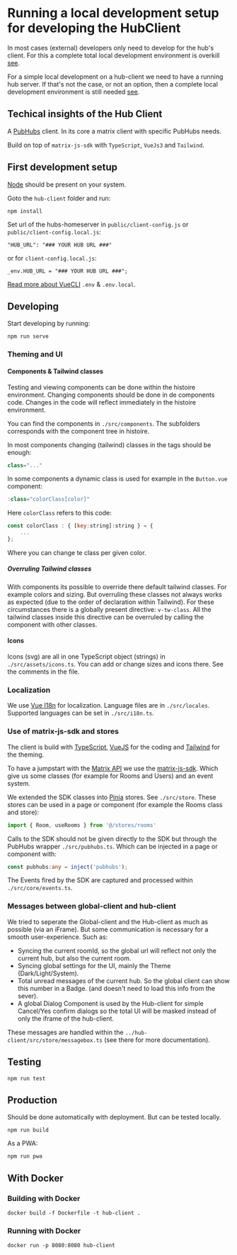 # Running a local development setup for developing the HubClient

In most cases (external) developers only need to develop for the hub's client.
For this a complete total local development environment is overkill [see](./LOCAL_DEVELOPMENT.md).

For a simple local development on a hub-client we need to have a running hub server. If that's not the case, or not an option, then a complete local development environment is still needed [see](./LOCAL_DEVELOPMENT.md).

## Techical insights of the Hub Client

A [PubHubs](https://pubhubs.net/) client. In its core a matrix client with specific PubHubs needs.

Build on top of `matrix-js-sdk` with `TypeScript`, `VueJs3` and `Tailwind`.

## First development setup

[Node](https://nodejs.org) should be present on your system.

Goto the `hub-client` folder and run:

```
npm install
```

Set url of the hubs-homeserver in `public/client-config.js` or `public/client-config.local.js`:

```
"HUB_URL": "### YOUR HUB URL ###"
```

or for `client-config.local.js`:

```
_env.HUB_URL = "### YOUR HUB URL ###";
```

[Read more about VueCLI](https://cli.vuejs.org/guide/mode-and-env.html#environment-variables) `.env` & `.env.local`.


## Developing

Start developing by running:

```
npm run serve
```

### Theming and UI

#### Components & Tailwind classes

Testing and viewing components can be done within the histoire environment. Changing components should be done in de components code. Changes in the code will reflect immediately in the histoire environment.

You can find the components in `./src/components`. The subfolders corresponds with the component tree in histoire.

In most components changing (tailwind) classes in the tags should be enough:

```js
class="..."
```

In some components a dynamic class is used for example in the `Button.vue` component:

```js
:class="colorClass[color]"
```

Here `colorClass` refers to this code:

```js
const colorClass : { [key:string]:string } = {
    ...
};
```

Where you can change te class per given color.

##### Overruling Tailwind classes

With components its possible to override there default tailwind classes. For example colors and sizing. But overruling these classes not always works as expected (due to the order of declaration within Tailwind). For these circumstances there is a globally present directive: `v-tw-class`.
All the tailwind classes inside this directive can be overruled by calling the component with other classes.

#### Icons

Icons (svg) are all in one TypeScript object (strings) in `./src/assets/icons.ts`. You can add or change sizes and icons there. See the comments in the file.

### Localization

We use [Vue I18n](https://vue-i18n.intlify.dev/) for localization. Language files are in `./src/locales`. Supported languages can be set in `./src/i18n.ts`.

### Use of matrix-js-sdk and stores

The client is build with [TypeScript](https://www.typescriptlang.org/), [VueJS](https://vuejs.org/) for the coding and [Tailwind](https://tailwindcss.com/) for the theming.

To have a jumpstart with the [Matrix API](https://spec.matrix.org/latest/) we use the [matrix-js-sdk](https://github.com/matrix-org/matrix-js-sdk). Which give us some classes (for example for Rooms and Users) and an event system.

We extended the SDK classes into [Pinia](https://pinia.vuejs.org/) stores. See `./src/store`. These stores can be used in a page or component (for example the Rooms class and store):

```ts
import { Room, useRooms } from '@/stores/rooms'
```

Calls to the SDK should not be given directly to the SDK but through the PubHubs wrapper `./src/pubhubs.ts`. Which can be injected in a page or component with:

```ts
const pubhubs:any = inject('pubhubs');
```

The Events fired by the SDK are captured and processed within `./src/core/events.ts`.


### Messages between global-client and hub-client

We tried to seperate the Global-client and the Hub-client as much as possible (via an iFrame). But some communication is necessary for a smooth user-experience. Such as:

- Syncing the current roomId, so the global url will reflect not only the current hub, but also the current room.
- Syncing global settings for the UI, mainly the Theme (Dark/Light/System).
- Total unread messages of the current hub. So the global client can show this number in a Badge. (and doesn't need to load this info from the sever).
- A global Dialog Component is used by the Hub-client for simple Cancel/Yes confirm dialogs so the total UI will be masked instead of only the iframe of the hub-client.

These messages are handled within the `../hub-client/src/store/messagebox.ts` (see there for more documentation).


## Testing

```
npm run test
```


## Production

Should be done automatically with deployment. But can be tested locally.

```
npm run build
```

As a PWA:

```
npm run pwa
```

## With Docker

### Building with Docker

```
docker build -f Dockerfile -t hub-client .
```

### Running with Docker

```
docker run -p 8080:8080 hub-client
```
